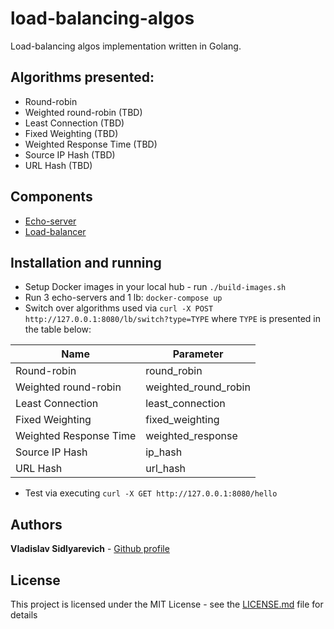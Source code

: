 # load-balancing-algos

Load-balancing algos implementation written in Golang.

## Algorithms presented:

* Round-robin
* Weighted round-robin (TBD)
* Least Connection (TBD)
* Fixed Weighting (TBD)
* Weighted Response Time (TBD)
* Source IP Hash (TBD)
* URL Hash (TBD)

## Components

* [Echo-server](echo-server/README.md)
* [Load-balancer](load-balancer/README.md)

## Installation and running

* Setup Docker images in your local hub - run `./build-images.sh`
* Run 3 echo-servers and 1 lb: `docker-compose up`
* Switch over algorithms used via `curl -X POST http://127.0.0.1:8080/lb/switch?type=TYPE` where `TYPE` is presented in
  the table below:

| Name  | Parameter |
| ------------- | ------------- |
| Round-robin  | round_robin  |
| Weighted round-robin  | weighted_round_robin  |
| Least Connection  | least_connection  |
| Fixed Weighting  | fixed_weighting  |
| Weighted Response Time  | weighted_response  |
| Source IP Hash  | ip_hash  |
| URL Hash  | url_hash  |

* Test via executing `curl -X GET http://127.0.0.1:8080/hello`

## Authors

**Vladislav Sidlyarevich** - [Github profile](https://github.com/vlsidlyarevich)

## License

This project is licensed under the MIT License - see the [LICENSE.md](LICENSE.md) file for details